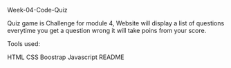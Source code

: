 Week-04-Code-Quiz

Quiz game is Challenge for module 4, Website will display a list of questions
everytime you get a question wrong it will take poins from your score.

Tools used:

HTML
CSS
Boostrap 
Javascript
README






